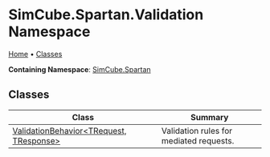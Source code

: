 # SimCube\.Spartan\.Validation Namespace

[Home](../../README.md) &#x2022; [Classes](#classes)

**Containing Namespace**: [SimCube.Spartan](../README.md)

## Classes

| Class | Summary |
| ----- | ------- |
| [ValidationBehavior\<TRequest, TResponse\>](ValidationBehavior-2/README.md) | Validation rules for mediated requests\. |

